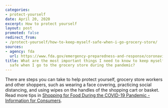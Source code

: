 ```yaml
---
categories:
- protect-yourself
date: April 20, 2020
excerpt: How to protect yourself
layout: post
promoted: false
redirect_from:
- /protect-yourself/how-to-keep-myself-safe-when-i-go-grocery-store/
sources:
- agency: fda
  url: https://www.fda.gov/emergency-preparedness-and-response/coronavirus-disease-2019-covid-19/coronavirus-disease-2019-covid-19-frequently-asked-questions
title: What are the most important things I need to know to keep myself and others
  safe when I go to the grocery store during the pandemic?
---
```


There are steps you can take to help protect yourself, grocery store workers and other shoppers, such as wearing a face covering, practicing social distancing, and using wipes on the handles of the shopping cart or basket. Read more tips in [Shopping for Food During the COVID-19 Pandemic - Information for Consumers](https://www.fda.gov/food/food-safety-during-emergencies/shopping-food-during-covid-19-pandemic-information-consumers).
